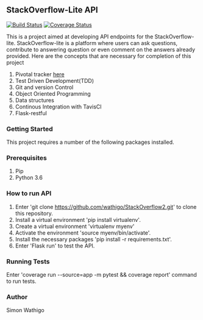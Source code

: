 ## StackOverflow-Lite API
[![Build Status](https://travis-ci.org/wathigo/StackOverflow2.svg?branch=develop)](https://travis-ci.org/wathigo/StackOverflow2)
[![Coverage Status](https://coveralls.io/repos/github/wathigo/StackOverflow2/badge.svg?branch=develop)](https://coveralls.io/github/wathigo/StackOverflow2?branch=develop)

This is a project aimed at developing API endpoints for the StackOverflow-lite.
StackOverflow-lite is a platform where users can ask questions, contribute to answering question or even comment on the answers already provided.
Here are the concepts that are necessary for completion of this project
1. Pivotal tracker [here](https://www.pivotaltracker.com/n/projects/2232261)
2. Test Driven Development(TDD)
3. Git and version Control
4. Object Oriented Programming
5. Data structures
6. Continous Integration with TavisCl
7. Flask-restful

### Getting Started
This project requires a number of the following packages installed.

### Prerequisites
1. Pip
2. Python 3.6

### How to run API
1. Enter 'git clone https://github.com/wathigo/StackOverflow2.git' to clone this repository.
2. Install a virtual environment 'pip install virtualenv'.
3. Create a virtual environment 'virtualenv myenv'
4. Activate the environment 'source myenv/bin/activate'.
5. Install the necessary packages 'pip install -r requirements.txt'.
6. Enter 'Flask run' to test the API.

### Running Tests
Enter 'coverage run --source=app -m pytest && coverage report' command to run tests.

### Author
Simon Wathigo
